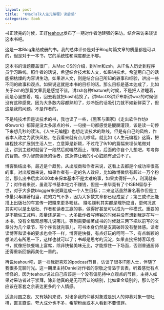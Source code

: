 ```yaml
---
layout: post
title:  "《MacTalk人生元编程》读后感"
categories: Book
---
```


书正读完的时候，正好[teahour](http://teahour.fm)发布了一期对作者池建强的采访。结合采访来谈谈这本书吧。

这是一本Blog集结成册的书。我的总体评价是对于Blog每篇文章的质量都是可以的，但是对于一本书，它的系统性和深度都还不够。

这本书的话题覆盖很广，从Mac OS的介绍，到Vim和zsh，从IT名人历史到程序员学习路线。照作者的话说，希望结合技术和人文，如果讲技术，希望用自己的话能把枯燥的内容讲生动，如果讲人文，则是结合自己所知的轶事和经验，讲出一些不同的故事和观点。如果说这就是本书的目标的话。那么目标是基本达成了，比如关于zsh的那篇文章我是感觉不错，讲zsh各种feature的时候，不是把人讲睡着，而是心里想着，哇，回去我就把bash给换了。讲MacOS讲乔布斯讲woz的时候倒没有这种感觉，因为大多数内容都熟知了，炒冷饭的话吸引力就不如新鲜菜了，但这是我的问题，不是作者的。

不是纯技术但是谈技术的书，我也读了一些，《黑客与画家》《走出软件作坊》《Rework》都算是没太多尿点的书，一句接一句都感觉是醍醐灌顶，该是读一句停下来想几秒的读法。《人生元编程》也想走谈技术的路线，但是有自己的风格，作者本人称之为武侠风格，在我看来就有点儿啰嗦。就比如《人生元编程》这篇，把编程技术扩展到生活人生，立意算是新颖，不过花了9/10的篇幅来埋伏笔做对比，讲到主题时就留了一段然后就嘎然而止，嘿嘿，后面的你自个儿想吧，考考你的智商。作为智商偏低的读者，这急停让我的小心脏颇有点受不了。

博客集结出书，最近是个趋势。从出版商和作者来说，这看上去都是个成功率很高的事。对出版商来说，如果作者有一定的名人效应，比如微博微信有超过一万个粉丝，那么出书后卖3000本来保本基本不是太难的事，如果卖得好一点，利润就来了；对作者来说，虽说写书基本吃力不赚钱，但是一来毕竟有了个ISBN留存于世，对于大多数blogger来说算达成一个人生目标；二来这活虽然署名著作但是工作量只与编著相当，花的力气不多，因为大多数文章都已经成型了；第三或许还能搭上出版社的车宣传一把赚来更多粉丝。 赚名赚利其实都是理所应当，更何况这其实可以是出版社、作者和读者三赢的事，做得好甚至可以成为一种模式。重要的是不能偷工减料，质量还是第一。大多数作者写博客的时候并没有想到我是在写一本书，没有全局观想哪儿说哪儿。等到需要编著成书的时候就三两下把以前写的文章分为几个章节，写个序言就完事儿，可书本身仍然是支离破碎没有整体感。读者读博客和读书的要求也会不一样，博客是快餐，有点好玩的呵呵一下，有点新颖的想法若有所思一下，这样也就可以了；书却是思考的沉淀，如果直接把博客印成书，就像把快餐端上宴席，除非快餐美味无比，才能撑住一下场面，否则普通厨师还得重新回锅再美化一番的。

再说teahour吧，是一档我挺喜欢的podcast节目，访谈了很多IT圈人士，伴随了我很多无聊时光。这一期里主持Daniel对作者的崇敬之情溢于言表，听着感觉有点怪怪的，因为teahour说过自己应该是一个没有偏见持中立观点的节目，主持人如果对采访者过于崇拜，除非他真的是无可否认的级别，比如霍金级别的，那么他不应该在客套之余表达更多的个人情感。

适逢月圆之夜，又有姨妈来访，对诸多我的仰慕对象或是别人的仰慕对象一顿吐槽，直言直语，夸大成分也不多，希望粉丝或本人看到不要怪罪。